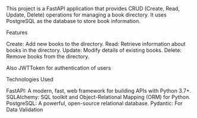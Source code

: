 This project is a FastAPI application that provides CRUD (Create, Read, Update, Delete) operations for managing a book directory. It uses PostgreSQL as the database to store book information.

Features

Create: Add new books to the directory.
Read: Retrieve information about books in the directory.
Update: Modify details of existing books.
Delete: Remove books from the directory.

Also JWTToken for authentication of users

Technologies Used

FastAPI: A modern, fast, web framework for building APIs with Python 3.7+.
SQLAlchemy: SQL toolkit and Object-Relational Mapping (ORM) for Python.
PostgreSQL: A powerful, open-source relational database.
Pydantic: For Data Validation
